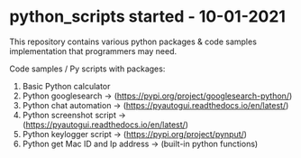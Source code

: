 # python_scripts started - 10-01-2021
This repository contains various python packages & code samples implementation that programmers may need.

Code samples / Py scripts with packages:
  1. Basic Python calculator
  2. Python googlesearch ->  (https://pypi.org/project/googlesearch-python/) 
  3. Python chat automation -> (https://pyautogui.readthedocs.io/en/latest/)
  4. Python screenshot script -> (https://pyautogui.readthedocs.io/en/latest/)
  5. Python keylogger script -> (https://pypi.org/project/pynput/)
  6. Python get Mac ID and Ip address -> (built-in python functions)
